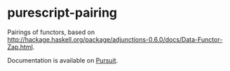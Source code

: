 # purescript-pairing

Pairings of functors, based on <http://hackage.haskell.org/package/adjunctions-0.6.0/docs/Data-Functor-Zap.html>.

Documentation is available on [Pursuit](https://pursuit.purescript.org/packages/purescript-pairing).
